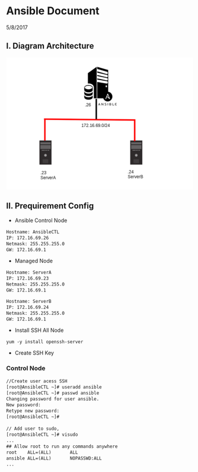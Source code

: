 # Ansible Document
5/8/2017

## I. Diagram Architecture
![alt text](img/model.png "Description goes here")
## II. Prequirement Config
- Ansible Control Node
```
Hostname: AnsibleCTL
IP: 172.16.69.26
Netmask: 255.255.255.0
GW: 172.16.69.1
```
- Managed Node
```
Hostname: ServerA
IP: 172.16.69.23
Netmask: 255.255.255.0
GW: 172.16.69.1
```
```
Hostname: ServerB
IP: 172.16.69.24
Netmask: 255.255.255.0
GW: 172.16.69.1
```
- Install SSH All Node
```
yum -y install openssh-server
```
- Create SSH Key
### Control Node
```
//Create user acess SSH
[root@AnsibleCTL ~]# useradd ansible
[root@AnsibleCTL ~]# passwd ansible
Changing password for user ansible.
New password: 
Retype new password: 
[root@AnsibleCTL ~]# 

// Add user to sudo,
[root@AnsibleCTL ~]# visudo
...
## Allow root to run any commands anywhere
root    ALL=(ALL)       ALL
ansible ALL=(ALL)       NOPASSWD:ALL
...
```
